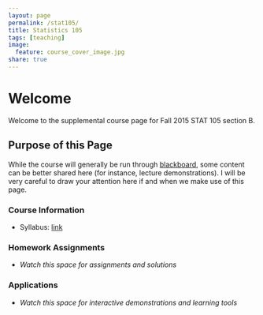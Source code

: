 ```yaml
---
layout: page
permalink: /stat105/
title: Statistics 105
tags: [teaching]
image:
  feature: course_cover_image.jpg
share: true
---
```


# Welcome

Welcome to the supplemental course page for Fall 2015 STAT 105 section B.

## Purpose of this Page
While the course will generally be run through [blackboard](https://bb.its.iastate.edu/), some content can be better shared here (for instance, lecture demonstrations).
I will be very careful to draw your attention here if and when we make use of this page.


### Course Information

-  Syllabus: [link](./syllabus_stat105_F15.pdf)
<object data="./syllabus_stat105_F15.pdf" type="application/pdf" width="100%" height="100%">
</object>

### Homework Assignments

-  *Watch this space for assignments and solutions*

### Applications

-  *Watch this space for interactive demonstrations and learning tools*
